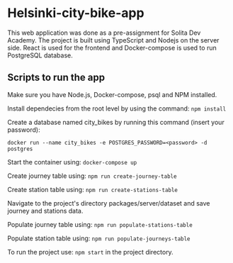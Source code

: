 # Helsinki-city-bike-app

This web application was done as a pre-assignment for Solita Dev Academy. The project is built using TypeScript and Nodejs on the server side. React is used for the frontend and Docker-compose is used to run PostgreSQL database. 

## Scripts to run the app

Make sure you have Node.js, Docker-compose, psql and NPM installed.

Install dependecies from the root level by using the command:
`npm install` 


Create a database named city_bikes by running this command (insert your password):

`docker run --name city_bikes -e POSTGRES_PASSWORD=<password> -d postgres`

Start the container using:
`docker-compose up`

Create journey table using:
`npm run create-journey-table`

Create station table using:
`npm run create-stations-table`

Navigate to the project's directory 
packages/server/dataset  and save journey and stations data.

Populate journey table using:
`npm run populate-stations-table`

Populate station table using:
`npm run populate-journeys-table`

To run the project use:
`npm start`
in the project directory. 